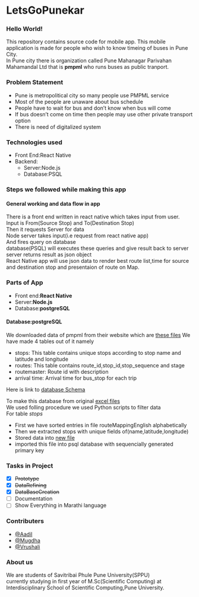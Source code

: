 # LetsGoPunekar
<h3>Hello World!</h3>

This repository contains source code for mobile app.
This mobile application is made for people who
wish to know  timeing of buses in Pune City.</br>In Pune city there is organization called Pune Mahanagar Parivahan Mahamandal Ltd that is **pmpml** who runs buses as public tranport.

### Problem Statement
* Pune is metropolitical city so many
people use PMPML service
* Most of the people are unaware about
bus schedule
* People have to wait for bus and don’t
know when bus will come
* If bus doesn’t come on time then
people may use other private transport
option
* There is need of digitalized system

### Technologies used
- Front End:React Native
- Backend:
  - Server:Node.js
  - Database:PSQL

### Steps we followed while making this app

#### General working and data flow in app
There is a front end written in react native which takes input from user.</br>
Input is From(Source Stop) and To(Destination Stop)</br>
Then it requests Server for data</br>
Node server takes input(i.e request from react native app)</br>
And fires query on database</br>
database(PSQL) will executes these queries and give result back to server</br>
server returns result as json object</br>
React Native app will use json data to render best route list,time for source and destination stop and presentaion of route on Map.

### Parts of App
* Front end:**React Native**
* Server:**Node.js**
* Database:**postgreSQL**

#### Database:**postgreSQL**
We downloaded data of pmpml from their website which are [these files](./Database/Original)
We have made 4 tables out of it namely
* stops: This table contains unique stops according to stop name and latitude and longitude
* routes: This table contains route_id,stop_id,stop_sequence and stage 
* routemaster: Route id with description
* arrival time: Arrival time for bus_stop for each trip

Here is link to [database Schema](./Database/schema.txt)

To make this database from original [excel files](./Database/Original)</br>
We used folling procedure we used Python scripts to filter data</br>
For table *stops*
* First we have sorted entries in file routeMappingEnglish alphabetically 
* Then we extracted stops with unique fields of(name,latitude,longitude)
* Stored data into [new file](./Database/Filtered/latlong.csv) 
* imported this file into psql database with sequencially generated primary key




###  Tasks in Project
- [x] ~~Prototype~~
- [x] ~~DataRefining~~ 
- [x] ~~DataBaseCreation~~
- [ ] Documentation
- [ ] Show Everything in Marathi language
### Contributers
* [@Aadil](https://github.com/Aadil009)
* [@Mugdha](https://github.com/mugs912)
* [@Vrushali](https://github.com/vrushali-d)

### About us
We are students of Savitribai Phule Pune University(SPPU)</br>
currently studying in first year of M.Sc(Scientific Computing) at</br>
Interdisciplinary School of Scientific Computing,Pune University.
